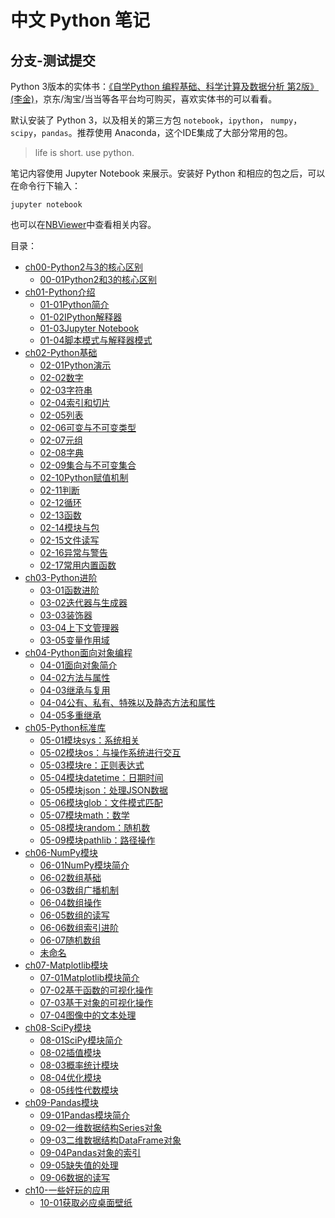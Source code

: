 
# 中文 Python 笔记
## 分支-测试提交

Python 3版本的实体书：[《自学Python 编程基础、科学计算及数据分析 第2版》(李金)](https://item.jd.com/13403155.html)，京东/淘宝/当当等各平台均可购买，喜欢实体书的可以看看。

默认安装了 Python 3，以及相关的第三方包 `notebook`，`ipython`， `numpy`， `scipy`，`pandas`。推荐使用 Anaconda，这个IDE集成了大部分常用的包。

> life is short. use python.


笔记内容使用 Jupyter Notebook 来展示。安装好 Python 和相应的包之后，可以在命令行下输入：

```shell
jupyter notebook
```

也可以在[NBViewer](http://nbviewer.ipython.org/github/lijin-THU/notes-python3/blob/master/ReadMe.ipynb)中查看相关内容。

目录：
- [ch00-Python2与3的核心区别](ch00-Python2与3的核心区别)
	- [00-01Python2和3的核心区别](ch00-Python2%E4%B8%8E3%E7%9A%84%E6%A0%B8%E5%BF%83%E5%8C%BA%E5%88%AB/00-01Python2%E5%92%8C3%E7%9A%84%E6%A0%B8%E5%BF%83%E5%8C%BA%E5%88%AB.ipynb)
- [ch01-Python介绍](ch01-Python介绍)
	- [01-01Python简介](ch01-Python%E4%BB%8B%E7%BB%8D/01-01Python%E7%AE%80%E4%BB%8B.ipynb)
	- [01-02IPython解释器](ch01-Python%E4%BB%8B%E7%BB%8D/01-02IPython%E8%A7%A3%E9%87%8A%E5%99%A8.ipynb)
	- [01-03Jupyter Notebook](ch01-Python%E4%BB%8B%E7%BB%8D/01-03Jupyter%20Notebook.ipynb)
	- [01-04脚本模式与解释器模式](ch01-Python%E4%BB%8B%E7%BB%8D/01-04%E8%84%9A%E6%9C%AC%E6%A8%A1%E5%BC%8F%E4%B8%8E%E8%A7%A3%E9%87%8A%E5%99%A8%E6%A8%A1%E5%BC%8F.ipynb)
- [ch02-Python基础](ch02-Python基础)
	- [02-01Python演示](ch02-Python%E5%9F%BA%E7%A1%80/02-01Python%E6%BC%94%E7%A4%BA.ipynb)
	- [02-02数字](ch02-Python%E5%9F%BA%E7%A1%80/02-02%E6%95%B0%E5%AD%97.ipynb)
	- [02-03字符串](ch02-Python%E5%9F%BA%E7%A1%80/02-03%E5%AD%97%E7%AC%A6%E4%B8%B2.ipynb)
	- [02-04索引和切片](ch02-Python%E5%9F%BA%E7%A1%80/02-04%E7%B4%A2%E5%BC%95%E5%92%8C%E5%88%87%E7%89%87.ipynb)
	- [02-05列表](ch02-Python%E5%9F%BA%E7%A1%80/02-05%E5%88%97%E8%A1%A8.ipynb)
	- [02-06可变与不可变类型](ch02-Python%E5%9F%BA%E7%A1%80/02-06%E5%8F%AF%E5%8F%98%E4%B8%8E%E4%B8%8D%E5%8F%AF%E5%8F%98%E7%B1%BB%E5%9E%8B.ipynb)
	- [02-07元组](ch02-Python%E5%9F%BA%E7%A1%80/02-07%E5%85%83%E7%BB%84.ipynb)
	- [02-08字典](ch02-Python%E5%9F%BA%E7%A1%80/02-08%E5%AD%97%E5%85%B8.ipynb)
	- [02-09集合与不可变集合](ch02-Python%E5%9F%BA%E7%A1%80/02-09%E9%9B%86%E5%90%88%E4%B8%8E%E4%B8%8D%E5%8F%AF%E5%8F%98%E9%9B%86%E5%90%88.ipynb)
	- [02-10Python赋值机制](ch02-Python%E5%9F%BA%E7%A1%80/02-10Python%E8%B5%8B%E5%80%BC%E6%9C%BA%E5%88%B6.ipynb)
	- [02-11判断](ch02-Python%E5%9F%BA%E7%A1%80/02-11%E5%88%A4%E6%96%AD.ipynb)
	- [02-12循环](ch02-Python%E5%9F%BA%E7%A1%80/02-12%E5%BE%AA%E7%8E%AF.ipynb)
	- [02-13函数](ch02-Python%E5%9F%BA%E7%A1%80/02-13%E5%87%BD%E6%95%B0.ipynb)
	- [02-14模块与包](ch02-Python%E5%9F%BA%E7%A1%80/02-14%E6%A8%A1%E5%9D%97%E4%B8%8E%E5%8C%85.ipynb)
	- [02-15文件读写](ch02-Python%E5%9F%BA%E7%A1%80/02-15%E6%96%87%E4%BB%B6%E8%AF%BB%E5%86%99.ipynb)
	- [02-16异常与警告](ch02-Python%E5%9F%BA%E7%A1%80/02-16%E5%BC%82%E5%B8%B8%E4%B8%8E%E8%AD%A6%E5%91%8A.ipynb)
	- [02-17常用内置函数](ch02-Python%E5%9F%BA%E7%A1%80/02-17%E5%B8%B8%E7%94%A8%E5%86%85%E7%BD%AE%E5%87%BD%E6%95%B0.ipynb)
- [ch03-Python进阶](ch03-Python进阶)
	- [03-01函数进阶](ch03-Python%E8%BF%9B%E9%98%B6/03-01%E5%87%BD%E6%95%B0%E8%BF%9B%E9%98%B6.ipynb)
	- [03-02迭代器与生成器](ch03-Python%E8%BF%9B%E9%98%B6/03-02%E8%BF%AD%E4%BB%A3%E5%99%A8%E4%B8%8E%E7%94%9F%E6%88%90%E5%99%A8.ipynb)
	- [03-03装饰器](ch03-Python%E8%BF%9B%E9%98%B6/03-03%E8%A3%85%E9%A5%B0%E5%99%A8.ipynb)
	- [03-04上下文管理器](ch03-Python%E8%BF%9B%E9%98%B6/03-04%E4%B8%8A%E4%B8%8B%E6%96%87%E7%AE%A1%E7%90%86%E5%99%A8.ipynb)
	- [03-05变量作用域](ch03-Python%E8%BF%9B%E9%98%B6/03-05%E5%8F%98%E9%87%8F%E4%BD%9C%E7%94%A8%E5%9F%9F.ipynb)
- [ch04-Python面向对象编程](ch04-Python面向对象编程)
	- [04-01面向对象简介](ch04-Python%E9%9D%A2%E5%90%91%E5%AF%B9%E8%B1%A1%E7%BC%96%E7%A8%8B/04-01%E9%9D%A2%E5%90%91%E5%AF%B9%E8%B1%A1%E7%AE%80%E4%BB%8B.ipynb)
	- [04-02方法与属性](ch04-Python%E9%9D%A2%E5%90%91%E5%AF%B9%E8%B1%A1%E7%BC%96%E7%A8%8B/04-02%E6%96%B9%E6%B3%95%E4%B8%8E%E5%B1%9E%E6%80%A7.ipynb)
	- [04-03继承与复用](ch04-Python%E9%9D%A2%E5%90%91%E5%AF%B9%E8%B1%A1%E7%BC%96%E7%A8%8B/04-03%E7%BB%A7%E6%89%BF%E4%B8%8E%E5%A4%8D%E7%94%A8.ipynb)
	- [04-04公有、私有、特殊以及静态方法和属性](ch04-Python%E9%9D%A2%E5%90%91%E5%AF%B9%E8%B1%A1%E7%BC%96%E7%A8%8B/04-04%E5%85%AC%E6%9C%89%E3%80%81%E7%A7%81%E6%9C%89%E3%80%81%E7%89%B9%E6%AE%8A%E4%BB%A5%E5%8F%8A%E9%9D%99%E6%80%81%E6%96%B9%E6%B3%95%E5%92%8C%E5%B1%9E%E6%80%A7.ipynb)
	- [04-05多重继承](ch04-Python%E9%9D%A2%E5%90%91%E5%AF%B9%E8%B1%A1%E7%BC%96%E7%A8%8B/04-05%E5%A4%9A%E9%87%8D%E7%BB%A7%E6%89%BF.ipynb)
- [ch05-Python标准库](ch05-Python标准库)
	- [05-01模块sys：系统相关](ch05-Python%E6%A0%87%E5%87%86%E5%BA%93/05-01%E6%A8%A1%E5%9D%97sys%EF%BC%9A%E7%B3%BB%E7%BB%9F%E7%9B%B8%E5%85%B3.ipynb)
	- [05-02模块os：与操作系统进行交互](ch05-Python%E6%A0%87%E5%87%86%E5%BA%93/05-02%E6%A8%A1%E5%9D%97os%EF%BC%9A%E4%B8%8E%E6%93%8D%E4%BD%9C%E7%B3%BB%E7%BB%9F%E8%BF%9B%E8%A1%8C%E4%BA%A4%E4%BA%92.ipynb)
	- [05-03模块re：正则表达式](ch05-Python%E6%A0%87%E5%87%86%E5%BA%93/05-03%E6%A8%A1%E5%9D%97re%EF%BC%9A%E6%AD%A3%E5%88%99%E8%A1%A8%E8%BE%BE%E5%BC%8F.ipynb)
	- [05-04模块datetime：日期时间](ch05-Python%E6%A0%87%E5%87%86%E5%BA%93/05-04%E6%A8%A1%E5%9D%97datetime%EF%BC%9A%E6%97%A5%E6%9C%9F%E6%97%B6%E9%97%B4.ipynb)
	- [05-05模块json：处理JSON数据](ch05-Python%E6%A0%87%E5%87%86%E5%BA%93/05-05%E6%A8%A1%E5%9D%97json%EF%BC%9A%E5%A4%84%E7%90%86JSON%E6%95%B0%E6%8D%AE.ipynb)
	- [05-06模块glob：文件模式匹配](ch05-Python%E6%A0%87%E5%87%86%E5%BA%93/05-06%E6%A8%A1%E5%9D%97glob%EF%BC%9A%E6%96%87%E4%BB%B6%E6%A8%A1%E5%BC%8F%E5%8C%B9%E9%85%8D.ipynb)
	- [05-07模块math：数学](ch05-Python%E6%A0%87%E5%87%86%E5%BA%93/05-07%E6%A8%A1%E5%9D%97math%EF%BC%9A%E6%95%B0%E5%AD%A6.ipynb)
	- [05-08模块random：随机数](ch05-Python%E6%A0%87%E5%87%86%E5%BA%93/05-08%E6%A8%A1%E5%9D%97random%EF%BC%9A%E9%9A%8F%E6%9C%BA%E6%95%B0.ipynb)
	- [05-09模块pathlib：路径操作](ch05-Python%E6%A0%87%E5%87%86%E5%BA%93/05-09%E6%A8%A1%E5%9D%97pathlib%EF%BC%9A%E8%B7%AF%E5%BE%84%E6%93%8D%E4%BD%9C.ipynb)
- [ch06-NumPy模块](ch06-NumPy模块)
	- [06-01NumPy模块简介](ch06-NumPy%E6%A8%A1%E5%9D%97/06-01NumPy%E6%A8%A1%E5%9D%97%E7%AE%80%E4%BB%8B.ipynb)
	- [06-02数组基础](ch06-NumPy%E6%A8%A1%E5%9D%97/06-02%E6%95%B0%E7%BB%84%E5%9F%BA%E7%A1%80.ipynb)
	- [06-03数组广播机制](ch06-NumPy%E6%A8%A1%E5%9D%97/06-03%E6%95%B0%E7%BB%84%E5%B9%BF%E6%92%AD%E6%9C%BA%E5%88%B6.ipynb)
	- [06-04数组操作](ch06-NumPy%E6%A8%A1%E5%9D%97/06-04%E6%95%B0%E7%BB%84%E6%93%8D%E4%BD%9C.ipynb)
	- [06-05数组的读写](ch06-NumPy%E6%A8%A1%E5%9D%97/06-05%E6%95%B0%E7%BB%84%E7%9A%84%E8%AF%BB%E5%86%99.ipynb)
	- [06-06数组索引进阶](ch06-NumPy%E6%A8%A1%E5%9D%97/06-06%E6%95%B0%E7%BB%84%E7%B4%A2%E5%BC%95%E8%BF%9B%E9%98%B6.ipynb)
	- [06-07随机数组](ch06-NumPy%E6%A8%A1%E5%9D%97/06-07%E9%9A%8F%E6%9C%BA%E6%95%B0%E7%BB%84.ipynb)
	- [未命名](ch06-NumPy%E6%A8%A1%E5%9D%97/%E6%9C%AA%E5%91%BD%E5%90%8D.ipynb)
- [ch07-Matplotlib模块](ch07-Matplotlib模块)
	- [07-01Matplotlib模块简介](ch07-Matplotlib%E6%A8%A1%E5%9D%97/07-01Matplotlib%E6%A8%A1%E5%9D%97%E7%AE%80%E4%BB%8B.ipynb)
	- [07-02基于函数的可视化操作](ch07-Matplotlib%E6%A8%A1%E5%9D%97/07-02%E5%9F%BA%E4%BA%8E%E5%87%BD%E6%95%B0%E7%9A%84%E5%8F%AF%E8%A7%86%E5%8C%96%E6%93%8D%E4%BD%9C.ipynb)
	- [07-03基于对象的可视化操作](ch07-Matplotlib%E6%A8%A1%E5%9D%97/07-03%E5%9F%BA%E4%BA%8E%E5%AF%B9%E8%B1%A1%E7%9A%84%E5%8F%AF%E8%A7%86%E5%8C%96%E6%93%8D%E4%BD%9C.ipynb)
	- [07-04图像中的文本处理](ch07-Matplotlib%E6%A8%A1%E5%9D%97/07-04%E5%9B%BE%E5%83%8F%E4%B8%AD%E7%9A%84%E6%96%87%E6%9C%AC%E5%A4%84%E7%90%86.ipynb)
- [ch08-SciPy模块](ch08-SciPy模块)
	- [08-01SciPy模块简介](ch08-SciPy%E6%A8%A1%E5%9D%97/08-01SciPy%E6%A8%A1%E5%9D%97%E7%AE%80%E4%BB%8B.ipynb)
	- [08-02插值模块](ch08-SciPy%E6%A8%A1%E5%9D%97/08-02%E6%8F%92%E5%80%BC%E6%A8%A1%E5%9D%97.ipynb)
	- [08-03概率统计模块](ch08-SciPy%E6%A8%A1%E5%9D%97/08-03%E6%A6%82%E7%8E%87%E7%BB%9F%E8%AE%A1%E6%A8%A1%E5%9D%97.ipynb)
	- [08-04优化模块](ch08-SciPy%E6%A8%A1%E5%9D%97/08-04%E4%BC%98%E5%8C%96%E6%A8%A1%E5%9D%97.ipynb)
	- [08-05线性代数模块](ch08-SciPy%E6%A8%A1%E5%9D%97/08-05%E7%BA%BF%E6%80%A7%E4%BB%A3%E6%95%B0%E6%A8%A1%E5%9D%97.ipynb)
- [ch09-Pandas模块](ch09-Pandas模块)
	- [09-01Pandas模块简介](ch09-Pandas%E6%A8%A1%E5%9D%97/09-01Pandas%E6%A8%A1%E5%9D%97%E7%AE%80%E4%BB%8B.ipynb)
	- [09-02一维数据结构Series对象](ch09-Pandas%E6%A8%A1%E5%9D%97/09-02%E4%B8%80%E7%BB%B4%E6%95%B0%E6%8D%AE%E7%BB%93%E6%9E%84Series%E5%AF%B9%E8%B1%A1.ipynb)
	- [09-03二维数据结构DataFrame对象](ch09-Pandas%E6%A8%A1%E5%9D%97/09-03%E4%BA%8C%E7%BB%B4%E6%95%B0%E6%8D%AE%E7%BB%93%E6%9E%84DataFrame%E5%AF%B9%E8%B1%A1.ipynb)
	- [09-04Pandas对象的索引](ch09-Pandas%E6%A8%A1%E5%9D%97/09-04Pandas%E5%AF%B9%E8%B1%A1%E7%9A%84%E7%B4%A2%E5%BC%95.ipynb)
	- [09-05缺失值的处理](ch09-Pandas%E6%A8%A1%E5%9D%97/09-05%E7%BC%BA%E5%A4%B1%E5%80%BC%E7%9A%84%E5%A4%84%E7%90%86.ipynb)
	- [09-06数据的读写](ch09-Pandas%E6%A8%A1%E5%9D%97/09-06%E6%95%B0%E6%8D%AE%E7%9A%84%E8%AF%BB%E5%86%99.ipynb)
- [ch10-一些好玩的应用](ch10-一些好玩的应用)
	- [10-01获取必应桌面壁纸](ch10-%E4%B8%80%E4%BA%9B%E5%A5%BD%E7%8E%A9%E7%9A%84%E5%BA%94%E7%94%A8/10-01%E8%8E%B7%E5%8F%96%E5%BF%85%E5%BA%94%E6%A1%8C%E9%9D%A2%E5%A3%81%E7%BA%B8.ipynb)
